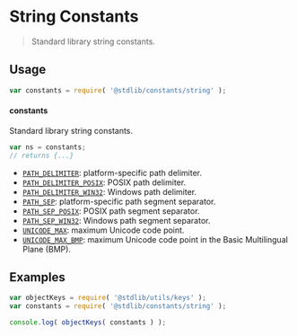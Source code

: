 <!--

@license Apache-2.0

Copyright (c) 2018 The Stdlib Authors.

Licensed under the Apache License, Version 2.0 (the "License");
you may not use this file except in compliance with the License.
You may obtain a copy of the License at

   http://www.apache.org/licenses/LICENSE-2.0

Unless required by applicable law or agreed to in writing, software
distributed under the License is distributed on an "AS IS" BASIS,
WITHOUT WARRANTIES OR CONDITIONS OF ANY KIND, either express or implied.
See the License for the specific language governing permissions and
limitations under the License.

-->

# String Constants

> Standard library string constants.

<section class="usage">

## Usage

```javascript
var constants = require( '@stdlib/constants/string' );
```

#### constants

Standard library string constants.

```javascript
var ns = constants;
// returns {...}
```

<!-- <toc pattern="*"> -->

<div class="namespace-toc">

-   <span class="signature">[`PATH_DELIMITER`][@stdlib/constants/string/path-delimiter]</span><span class="delimiter">: </span><span class="description">platform-specific path delimiter.</span>
-   <span class="signature">[`PATH_DELIMITER_POSIX`][@stdlib/constants/string/path-delimiter-posix]</span><span class="delimiter">: </span><span class="description">POSIX path delimiter.</span>
-   <span class="signature">[`PATH_DELIMITER_WIN32`][@stdlib/constants/string/path-delimiter-win32]</span><span class="delimiter">: </span><span class="description">Windows path delimiter.</span>
-   <span class="signature">[`PATH_SEP`][@stdlib/constants/string/path-sep]</span><span class="delimiter">: </span><span class="description">platform-specific path segment separator.</span>
-   <span class="signature">[`PATH_SEP_POSIX`][@stdlib/constants/string/path-sep-posix]</span><span class="delimiter">: </span><span class="description">POSIX path segment separator.</span>
-   <span class="signature">[`PATH_SEP_WIN32`][@stdlib/constants/string/path-sep-win32]</span><span class="delimiter">: </span><span class="description">Windows path segment separator.</span>
-   <span class="signature">[`UNICODE_MAX`][@stdlib/constants/string/unicode-max]</span><span class="delimiter">: </span><span class="description">maximum Unicode code point.</span>
-   <span class="signature">[`UNICODE_MAX_BMP`][@stdlib/constants/string/unicode-max-bmp]</span><span class="delimiter">: </span><span class="description">maximum Unicode code point in the Basic Multilingual Plane (BMP).</span>

</div>

<!-- </toc> -->

</section>

<!-- /.usage -->

<section class="examples">

## Examples

<!-- TODO: better examples -->

<!-- eslint no-undef: "error" -->

```javascript
var objectKeys = require( '@stdlib/utils/keys' );
var constants = require( '@stdlib/constants/string' );

console.log( objectKeys( constants ) );
```

</section>

<!-- /.examples -->

<section class="links">

<!-- <toc-links> -->

[@stdlib/constants/string/path-delimiter]: https://github.com/stdlib-js/stdlib/tree/develop/lib/node_modules/%40stdlib/constants/string/path-delimiter

[@stdlib/constants/string/path-delimiter-posix]: https://github.com/stdlib-js/stdlib/tree/develop/lib/node_modules/%40stdlib/constants/string/path-delimiter-posix

[@stdlib/constants/string/path-delimiter-win32]: https://github.com/stdlib-js/stdlib/tree/develop/lib/node_modules/%40stdlib/constants/string/path-delimiter-win32

[@stdlib/constants/string/path-sep]: https://github.com/stdlib-js/stdlib/tree/develop/lib/node_modules/%40stdlib/constants/string/path-sep

[@stdlib/constants/string/path-sep-posix]: https://github.com/stdlib-js/stdlib/tree/develop/lib/node_modules/%40stdlib/constants/string/path-sep-posix

[@stdlib/constants/string/path-sep-win32]: https://github.com/stdlib-js/stdlib/tree/develop/lib/node_modules/%40stdlib/constants/string/path-sep-win32

[@stdlib/constants/string/unicode-max]: https://github.com/stdlib-js/stdlib/tree/develop/lib/node_modules/%40stdlib/constants/string/unicode-max

[@stdlib/constants/string/unicode-max-bmp]: https://github.com/stdlib-js/stdlib/tree/develop/lib/node_modules/%40stdlib/constants/string/unicode-max-bmp

<!-- </toc-links> -->

</section>

<!-- /.links -->
